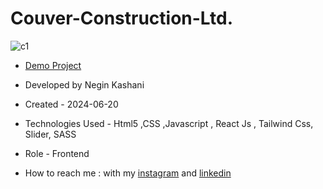 # Couver-Construction-Ltd.
![c1](https://github.com/user-attachments/assets/9d5ff9fb-f847-4043-8390-343d64035535)

- [Demo Project](https://couver-construction-ltd.vercel.app/)

- Developed by Negin Kashani

- Created - 2024-06-20

- Technologies Used - Html5 ,CSS ,Javascript , React Js , Tailwind Css, Slider, SASS 

- Role - Frontend

- How to reach me : with my [instagram](https://instagram.com/negin_kashweb?igshid=NTc4MTIwNjQ2YQ==
) and [linkedin](https://www.linkedin.com/in/negin-kashani-567840b8)
